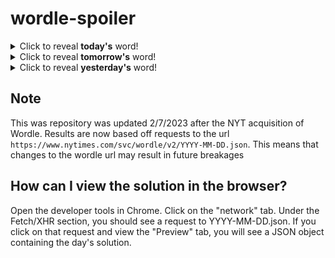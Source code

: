 # wordle-spoiler

<details>
  <summary>Click to reveal <b>today's</b> word!</summary>
  <br>
  <b> hurry </b>
</details>

<details>
  <summary>Click to reveal <b>tomorrow's</b> word!</summary>
  <br>
  <b> beset </b>
</details>

<details>
  <summary>Click to reveal <b>yesterday's</b> word!</summary>
  <br>
  <b> guano </b>
</details>

## Note
This was repository was updated 2/7/2023 after the NYT acquisition of Wordle. Results are now based off requests to the url `https://www.nytimes.com/svc/wordle/v2/YYYY-MM-DD.json`. This means that changes to the wordle url may result in future breakages

## How can I view the solution in the browser?
Open the developer tools in Chrome. Click on the "network" tab. Under the Fetch/XHR section, you should see a request to YYYY-MM-DD.json. If you click on that request and view the "Preview" tab, you will see a JSON object containing the day's solution.